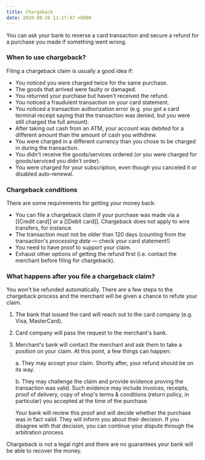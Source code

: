 ```yaml
---
title: Chargeback
date: 2020-08-26 11:17:47 +0800
---
```


You can ask your bank to reverse a card transaction and secure a refund for a purchase you made if something went wrong.

### When to use chargeback?
Filing a chargeback claim is usually a good idea if:
- You noticed you were charged twice for the same purchase.
- The goods that arrived were faulty or damaged.
- You returned your purchase but haven't received the refund.
- You noticed a fraudulent transaction on your card statement.
- You noticed a transaction authorization error (e.g. you got a card terminal receipt saying that the transaction was denied, but you were still charged the full amount).
- After taking out cash from an ATM, your account was debited for a different amount than the amount of cash you withdrew.
- You were charged in a different currency than you chose to be charged in during the transaction.
- You didn't receive the goods/services ordered (or you were charged for goods/serviced you didn't order).
- You were charged for your subscription, even though you canceled it or disabled auto-renewal.

### Chargeback conditions
There are some requirements for getting your money back:
- You can file a chargeback claim if your purchase was made via a [[Credit card]] or a [[Debit card]]. Chargeback does not apply to wire transfers, for instance.
- The transaction must not be older than 120 days (counting from the transaction's *processing date* — check your card statement!)
- You need to have proof to support your claim.
- Exhaust other options of getting the refund first (i.e. contact the merchant before filing for chargeback).

### What happens after you file a chargeback claim?
You won't be refunded automatically. There are a few steps to the chargeback process and the merchant will be given a chance to refute your claim.

1. The bank that issued the card will reach out to the card company (e.g. Visa, MasterCard).
2. Card company will pass the request to the merchant's bank.
3. Merchant's bank will contact the merchant and ask them to take a position on your claim. At this point, a few things can happen:

	a. They may accept your claim. Shortly after, your refund should be on its way.
	
	b. They may challenge the claim and provide evidence proving the transaction was valid. Such evidence may include invoices, receipts, proof of delivery, copy of shop's terms & conditions (return policy, in particular) you accepted at the time of the purchase.
	
	Your bank will review this proof and will decide whether the purchase was in fact valid. They will inform you about their decision. If you disagree with that decision, you can continue your dispute through the arbitration process.

Chargeback is not a legal right and there are no guarantees your bank will be able to recover the money.